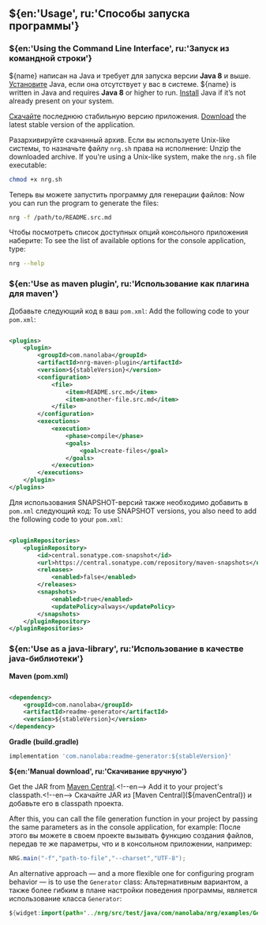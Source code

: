 ## ${en:'Usage', ru:'Способы запуска программы'}

### ${en:'Using the Command Line Interface', ru:'Запуск из командной строки'}

${name} написан на Java и требует для запуска версии **Java 8** и выше.<!--ru-->
[Установите](https://www.java.com/en/download/) Java, если она отсутствует у вас в системе.<!--ru-->
${name} is written in Java and requires **Java 8** or higher to run.<!--en-->
[Install](https://www.java.com/en/download/) Java if it’s not already present on your system.<!--en-->

[Скачайте](https://github.com/nanolaba/readme-generator/releases/tag/v${stableVersion}) последнюю <!--ru-->
стабильную версию приложения.<!--ru-->
[Download](https://github.com/nanolaba/readme-generator/releases/tag/v${stableVersion}) the latest<!--en-->
stable version of the application.<!--en-->

Разархивируйте скачанный архив. Если вы используете Unix-like системы, то назначьте файлу `nrg.sh` права <!--ru-->
на исполнение:<!--ru-->
Unzip the downloaded archive. If you're using a Unix-like system, make the `nrg.sh` file executable:<!--en-->

```bash
chmod +x nrg.sh  
```

Теперь вы можете запустить программу для генерации файлов:<!--ru-->
Now you can run the program to generate the files:<!--en-->

```bash
nrg -f /path/to/README.src.md
```

Чтобы посмотреть список доступных опций консольного приложения наберите:<!--ru-->
To see the list of available options for the console application, type:<!--en-->

```bash
nrg --help
```

### ${en:'Use as maven plugin', ru:'Использование как плагина для maven'}

Добавьте следующий код в ваш `pom.xml`:<!--ru-->
Add the following code to your `pom.xml`:<!--en-->

```xml

<plugins>
    <plugin>
        <groupId>com.nanolaba</groupId>
        <artifactId>nrg-maven-plugin</artifactId>
        <version>${stableVersion}</version>
        <configuration>
            <file>
                <item>README.src.md</item>
                <item>another-file.src.md</item>
            </file>
        </configuration>
        <executions>
            <execution>
                <phase>compile</phase>
                <goals>
                    <goal>create-files</goal>
                </goals>
            </execution>
        </executions>
    </plugin>
</plugins>
```

Для использования SNAPSHOT-версий также необходимо добавить в `pom.xml` следующий код:<!--ru-->
To use SNAPSHOT versions, you also need to add the following code to your `pom.xml`:<!--en-->

```xml

<pluginRepositories>
    <pluginRepository>
        <id>central.sonatype.com-snapshot</id>
        <url>https://central.sonatype.com/repository/maven-snapshots</url>
        <releases>
            <enabled>false</enabled>
        </releases>
        <snapshots>
            <enabled>true</enabled>
            <updatePolicy>always</updatePolicy>
        </snapshots>
    </pluginRepository>
</pluginRepositories>
```

### ${en:'Use as a java-library', ru:'Использование в качестве java-библиотеки'}

**Maven (pom.xml)**

```xml

<dependency>
    <groupId>com.nanolaba</groupId>
    <artifactId>readme-generator</artifactId>
    <version>${stableVersion}</version>
</dependency>  
```

**Gradle (build.gradle)**

```groovy
implementation 'com.nanolaba:readme-generator:${stableVersion}'
```

**${en:'Manual download', ru:'Скачивание вручную'}**

<!--@mavenCentral=https://repo1.maven.org/maven2/com/nanolaba/readme-generator/${stableVersion}-->
Get the JAR from [Maven Central](${mavenCentral}).<!--en-->
Add it to your project's classpath.<!--en-->
Скачайте JAR из [Maven Central](${mavenCentral})<!--ru-->
и добавьте его в classpath проекта.<!--ru-->

After this, you can call the file generation function in your project by passing <!--en-->
the same parameters as in the console application, for example:<!--en-->
После этого вы можете в своем проекте вызывать функцию создания файлов, <!--ru-->
передав те же параметры, что и в консольном приложении, например:<!--ru-->

```java
NRG.main("-f","path-to-file","--charset","UTF-8");
```

An alternative approach — and a more flexible one for configuring program <!--en-->
behavior — is to use the `Generator` class:<!--en-->
Альтернативным вариантом, а также более гибким в плане настройки поведения <!--ru-->
программы, является использование класса `Generator`:<!--ru-->

```java
${widget:import(path='../nrg/src/test/java/com/nanolaba/nrg/examples/GeneratorExample.java')}
```

